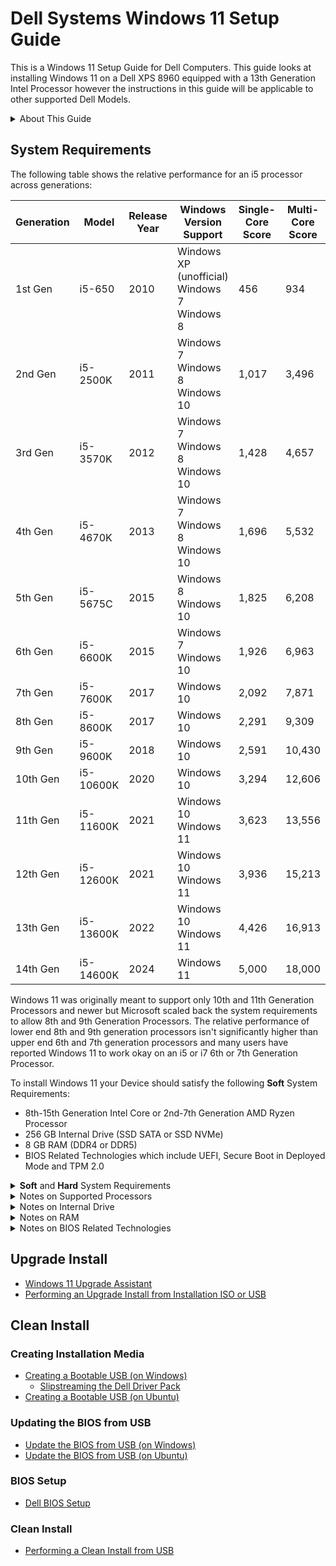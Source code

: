 # Dell Systems Windows 11 Setup Guide

This is a Windows 11 Setup Guide for Dell Computers. This guide looks at installing Windows 11 on a Dell XPS 8960 equipped with a 13th Generation Intel Processor however the instructions in this guide will be applicable to other supported Dell Models.

<details>
<summary>About This Guide</summary>

> This guide is **NOT** official Dell or Microsoft Documentation. I do not work for either company however have been recognised by both companies for my expertise. I was recognised by Dell as a Dell Community Rockstar and by Microsoft as a Microsoft MVP.

> If you found this GitHub repository useful. Please star it on GitHub so it gets promoted to more people.

</details>

## System Requirements

The following table shows the relative performance for an i5 processor across generations:

| Generation | Model        | Release Year | Windows Version Support                 | Single-Core Score | Multi-Core Score | Single-Core Increase | Multi-Core Increase |
|------------|-------------|-------------|----------------------------------------|-----------------|-----------------|-------------------|------------------|
| 1st Gen    | i5-650      | 2010        | Windows XP (unofficial)<br>Windows 7<br>Windows 8 | 456             | 934             | —                 | —                |
| 2nd Gen    | i5-2500K    | 2011        | Windows 7<br>Windows 8<br>Windows 10  | 1,017           | 3,496           | 2.23x             | 3.74x            |
| 3rd Gen    | i5-3570K    | 2012        | Windows 7<br>Windows 8<br>Windows 10  | 1,428           | 4,657           | 3.13x             | 4.98x            |
| 4th Gen    | i5-4670K    | 2013        | Windows 7<br>Windows 8<br>Windows 10  | 1,696           | 5,532           | 3.72x             | 5.92x            |
| 5th Gen    | i5-5675C    | 2015        | Windows 8<br>Windows 10                | 1,825           | 6,208           | 4.00x             | 6.64x            |
| 6th Gen    | i5-6600K    | 2015        | Windows 7<br>Windows 10                | 1,926           | 6,963           | 4.23x             | 7.45x            |
| 7th Gen    | i5-7600K    | 2017        | Windows 10                             | 2,092           | 7,871           | 4.59x             | 8.43x            |
| 8th Gen    | i5-8600K    | 2017        | Windows 10                             | 2,291           | 9,309           | 5.02x             | 9.96x            |
| 9th Gen    | i5-9600K    | 2018        | Windows 10                             | 2,591           | 10,430          | 5.68x             | 11.16x           |
| 10th Gen   | i5-10600K   | 2020        | Windows 10                             | 3,294           | 12,606          | 7.23x             | 13.50x           |
| 11th Gen   | i5-11600K   | 2021        | Windows 10<br>Windows 11               | 3,623           | 13,556          | 7.96x             | 14.52x           |
| 12th Gen   | i5-12600K   | 2021        | Windows 10<br>Windows 11               | 3,936           | 15,213          | 8.63x             | 16.28x           |
| 13th Gen   | i5-13600K   | 2022        | Windows 10<br>Windows 11               | 4,426           | 16,913          | 9.70x             | 18.09x           |
| 14th Gen   | i5-14600K   | 2024        | Windows 11                             | 5,000           | 18,000          | 10.96x            | 19.28x           |

Windows 11 was originally meant to support only 10th and 11th Generation Processors and newer but Microsoft scaled back the system requirements to allow 8th and 9th Generation Processors. The relative performance of lower end 8th and 9th generation processors isn't significantly higher than upper end 6th and 7th generation processors and many users have reported Windows 11 to work okay on an i5 or i7 6th or 7th Generation Processor.

To install Windows 11 your Device should satisfy the following **Soft** System Requirements:

* 8th-15th Generation Intel Core or 2nd-7th Generation AMD Ryzen Processor
* 256 GB Internal Drive (SSD SATA or SSD NVMe)
* 8 GB RAM (DDR4 or DDR5)
* BIOS Related Technologies which include UEFI, Secure Boot in Deployed Mode and TPM 2.0

<details>
<summary><b>Soft</b> and <b>Hard</b> System Requirements</summary>

> Microsoft have two levels of System Requirements for Windows 11 *Soft* and *Hard*.

> The **Soft** System Requirements are:

> * 8th-15th Generation Intel Core or 2nd-7th Generation AMD Ryzen Processor
> * 256 GB Internal Drive (SSD SATA or SSD NVMe)
> * 8 GB RAM (DDR4 or DDR5)
> * BIOS Related Technologies which include UEFI, Secure Boot in Deployed Mode and TPM 2.0

> The **Hard** System Requirements relax the processor, memory and TPM requirement:

> * 6th-7th Generation Intel Core or 1st Generation AMD Ryzen Processor
> * 4 GB RAM (DDR4 or DDR5)
> * BIOS Related Technologies which include UEFI, Secure Boot in Deployed Mode with TPM 1.2

> Microsoft have set up Windows 11 Installation Media to allow Clean Installation on a Device that meets **Hard** requirements, as a user who is performing a Clean installation usually has more technical knowledge and acknowledge the risks.

> Microsoft have set up the Windows 11 Upgrade Install to block an Upgrade Installation on a Device that meets **Hard** requirements as Clean installation which prevents accidental upgrades on Devices that Microsoft don't fully support.The upgrade install can be carried out after the user applies a registry edit outlined by Microsoft [Microsoft: Other Ways to Install Windows 11](https://support.microsoft.com/en-gb/windows/ways-to-install-windows-11-e0edbbfb-cfc5-4011-868b-2ce77ac7c70e). Once again a user that can edit the registry usually has more technical knowledge and acknowledge the risks.

> **In Microsoft's article, Microsoft state that they do not recommend installing Windows 11 on an unsupported device and that they are not liable if your device does not work properly. Essentially all of these systems are out of warranty and there is no official support offered by Microsoft or Device Manufacturers.**

</details>

<details>
<summary>Notes on Supported Processors</summary>

> The minimum generation of Intel processor in Microsoft's *Soft* Requirement is an 8th Generation (Q4 2017 and newer):

> * [Microsoft: Supported Intel Processors for Windows 11 (22H2-24H2)](https://learn.microsoft.com/en-us/windows-hardware/design/minimum/supported/windows-11-22h2-supported-intel-processors).

> The minimum generation of AMD processor in Microsoft's *Hard* Requirement is 2nd Generation Ryzen (2018 and newer):

> * [Microsoft: Supported AMD Processors for Windows 11 (22H2-24H2)](https://learn.microsoft.com/en-us/windows-hardware/design/minimum/supported/windows-11-supported-amd-processors).

> The *Soft* Requirement processor list only accounts for the date of manufacturer of the processor and not the processors overall capabilities:

> * The Intel Celeron N4000 manufactured at the same time as 8th Core Generation Processors for example is a low end processor that is listed in Microsoft's *Soft* Requirements. This processor as a consequence has worse specifications than a high end 6th or 7th Generation Processor. A comparison can be made on Intel's website [Intel: N4000 vs i3-6100T](https://ark.intel.com/content/www/us/en/ark/compare.html?productIds=88200,128988). It therefore passes the *Hard* System Requirements.

</details>

<details>
<summary>Notes on Internal Drive</summary>

> In my testing Windows 11 performs acceptably on a system with a SSD internal drive and is so slow that it is practically unusable on a system with a HDD internal drive because a HDD has a much slower access time. 

> 500 GB SSDs are now very affordable and any HDD should be replaced before attempted installation of Windows 11.

> Look at your Device's Service Manual, to see how hard it is to access the internal drive and to check if the internal drive is replaceable or soldered onto the motherboard (this is not normally done with hard drives which are bulkier). [Dell: Manuals](https://www.dell.com/support/home/en-uk?app=manuals).

</details>

<details>
<summary>Notes on RAM</summary>

> Any Device, including Device's which only satisfy *Hard* System Requirements should be using DDR4 or DDR5 RAM. Ideally the Device should be equipped with 8 GB or RAM or superior, satisfying the *Soft* requirement, although the *Hard* minimum requirement is 4 GB.

> A Device with DDR3 or earlier will be too slow to run Windows 11.

> Look at your Device's Service Manual, to see how hard it is to access the memory module and to check if the memory module is replaceable or soldered onto the motherboard. [Dell: Manuals](https://www.dell.com/support/home/en-uk?app=manuals).

</details>

<details>
<summary>Notes on BIOS Related Technologies</summary>

> The Basic Input Output System (BIOS) is a program that is pre-installed on a device motherboard. It is responsible for initialising and testing a device's components, loading the operating system, and managing data flow between the operating system and other devices.

> Unified Extensive Firmware Interface (UEFI) was first implemented in 2011 and is essentially a feature rich version of BIOS. The term BIOS and UEFI are normally used interchangeably and pre-UEFI Device's have a "Legacy BIOS" which is below Windows 11 *Hard* System Requirements. 

> A number of UEFI features were developed with Windows 8 in 2012:
> * The Advanced Configuration and Power Interface (ACPI) Table within the devices firmware is used to embed an OEM product key.
> * Secure Boot only allows a signed bootloader to Boot, greatly reducing the effect of preboot ransomware which previously commonly hijacked a Windows OS.
> * Trusted Platform Module (TPM) which is used to ensure that an operating system and firmware is authentic and is used to store device sensitive information like passwords, encryption keys, and fingerprints.

> In late 2020 a major BootHole vulnerability (CVE-2020-10713) was discovered which effectively allowed hackers to bypass SecureBoot: 
> * Devices with 5th Generation Intel Processors and newer were addressed BIOS Updates to address this security vulnerability. These Device's should all have a BIOS Date that is in 2021 or later that addresses this exploit.
> * Devices with older firmware were end of life and never patched and so effectively no longer have Secure Boot. These devices are incompatible with Windows 11 *Hard* System Requirements.

</details>

## Upgrade Install

* [Windows 11 Upgrade Assistant](./upgrade_assistant/readme.md)
* [Performing an Upgrade Install from Installation ISO or USB](./upgrade_from_installation_media/readme.md)

## Clean Install

### Creating Installation Media

* [Creating a Bootable USB (on Windows)](./bootable_usb_windows/readme.md)
    * [Slipstreaming the Dell Driver Pack](./bootable_usb_windows/slipstream_powershell)
* [Creating a Bootable USB (on Ubuntu)](./bootable_usb_ubuntu/readme.md)

### Updating the BIOS from USB

* [Update the BIOS from USB (on Windows)](./bios_update_usb_windows/readme.md)
* [Update the BIOS from USB (on Ubuntu)](./bios_update_usb_ubuntu/readme.md)

### BIOS Setup

* [Dell BIOS Setup](./bios_setup/readme.md)

### Clean Install

* [Performing a Clean Install from USB](./clean_install/readme.md)
